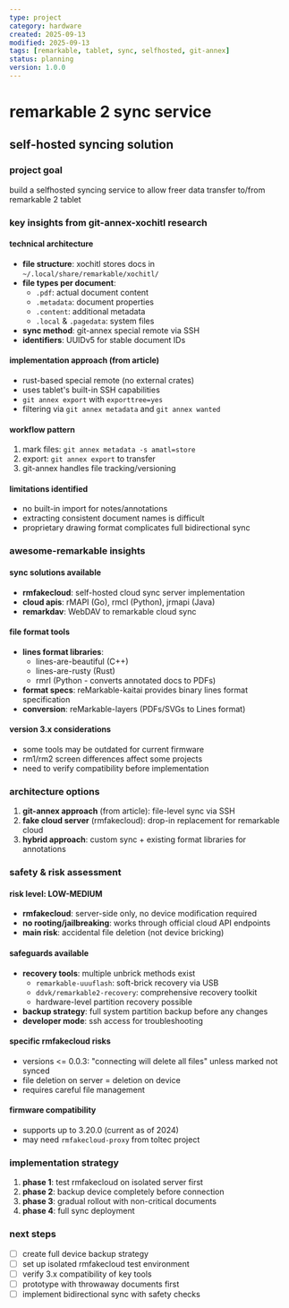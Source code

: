 ```yaml
---
type: project
category: hardware
created: 2025-09-13
modified: 2025-09-13
tags: [remarkable, tablet, sync, selfhosted, git-annex]
status: planning
version: 1.0.0
---
```


# remarkable 2 sync service
## self-hosted syncing solution

### project goal
build a selfhosted syncing service to allow freer data transfer to/from remarkable 2 tablet

### key insights from git-annex-xochitl research

#### technical architecture
- **file structure**: xochitl stores docs in `~/.local/share/remarkable/xochitl/`
- **file types per document**:
  - `.pdf`: actual document content
  - `.metadata`: document properties
  - `.content`: additional metadata
  - `.local` & `.pagedata`: system files
- **sync method**: git-annex special remote via SSH
- **identifiers**: UUIDv5 for stable document IDs

#### implementation approach (from article)
- rust-based special remote (no external crates)
- uses tablet's built-in SSH capabilities
- `git annex export` with `exporttree=yes`
- filtering via `git annex metadata` and `git annex wanted`

#### workflow pattern
1. mark files: `git annex metadata -s amatl=store`
2. export: `git annex export` to transfer
3. git-annex handles file tracking/versioning

#### limitations identified
- no built-in import for notes/annotations
- extracting consistent document names is difficult
- proprietary drawing format complicates full bidirectional sync

### awesome-remarkable insights

#### sync solutions available
- **rmfakecloud**: self-hosted cloud sync server implementation
- **cloud apis**: rMAPI (Go), rmcl (Python), jrmapi (Java)
- **remarkdav**: WebDAV to remarkable cloud sync

#### file format tools
- **lines format libraries**:
  - lines-are-beautiful (C++)
  - lines-are-rusty (Rust)
  - rmrl (Python - converts annotated docs to PDFs)
- **format specs**: reMarkable-kaitai provides binary lines format specification
- **conversion**: reMarkable-layers (PDFs/SVGs to Lines format)

#### version 3.x considerations
- some tools may be outdated for current firmware
- rm1/rm2 screen differences affect some projects
- need to verify compatibility before implementation

### architecture options
1. **git-annex approach** (from article): file-level sync via SSH
2. **fake cloud server** (rmfakecloud): drop-in replacement for remarkable cloud
3. **hybrid approach**: custom sync + existing format libraries for annotations

### safety & risk assessment

#### risk level: LOW-MEDIUM
- **rmfakecloud**: server-side only, no device modification required
- **no rooting/jailbreaking**: works through official cloud API endpoints
- **main risk**: accidental file deletion (not device bricking)

#### safeguards available
- **recovery tools**: multiple unbrick methods exist
  - `remarkable-uuuflash`: soft-brick recovery via USB
  - `ddvk/remarkable2-recovery`: comprehensive recovery toolkit
  - hardware-level partition recovery possible
- **backup strategy**: full system partition backup before any changes
- **developer mode**: ssh access for troubleshooting

#### specific rmfakecloud risks
- versions <= 0.0.3: "connecting will delete all files" unless marked not synced
- file deletion on server = deletion on device
- requires careful file management

#### firmware compatibility
- supports up to 3.20.0 (current as of 2024)
- may need `rmfakecloud-proxy` from toltec project

### implementation strategy
1. **phase 1**: test rmfakecloud on isolated server first
2. **phase 2**: backup device completely before connection
3. **phase 3**: gradual rollout with non-critical documents
4. **phase 4**: full sync deployment

### next steps
- [ ] create full device backup strategy
- [ ] set up isolated rmfakecloud test environment
- [ ] verify 3.x compatibility of key tools
- [ ] prototype with throwaway documents first
- [ ] implement bidirectional sync with safety checks